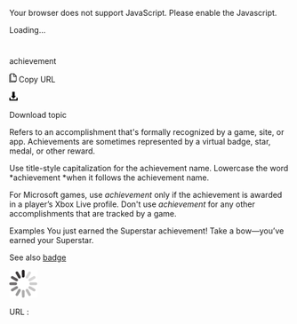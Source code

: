 Your browser does not support JavaScript. Please enable the Javascript.

Loading...

# 

achievement

![Copy URL](achievement_files/Copy.png)
Copy URL

![Download](achievement_files/Download.png)

Download topic

Refers
to an accomplishment that's formally recognized by a game, site, or
app. Achievements are sometimes represented by a virtual badge, star,
medal, or other reward. 

Use title-style capitalization for the achievement name. Lowercase the word *achievement *when it follows the achievement name.

For Microsoft games, use *achievement* only if the achievement is awarded in a player’s Xbox Live profile. Don't use *achievement* for any other accomplishments that are tracked by a game. 

Examples
You just earned the Superstar achievement\!
Take a bow—you’ve earned your Superstar.

See also [badge](https://worldready.cloudapp.net/Styleguide/Read?id=2700&topicid=32274)

![In progress](achievement_files/activity-large.gif)

URL :
